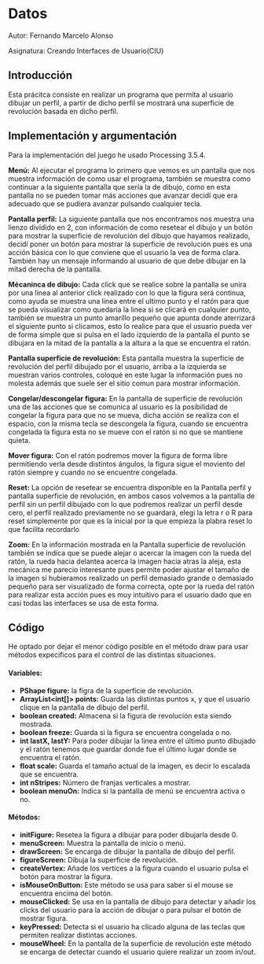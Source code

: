 # Datos
Autor: Fernando Marcelo Alonso

Asignatura: Creando Interfaces de Usuario(CIU)

## Introducción
Esta prácitca consiste en realizar un programa que permita al usuario dibujar un perfil, a partir de dicho perfil se mostrará una superficie de revolución basada en dicho perfil.

## Implementación y argumentación

Para la implementación del juego he usado Processing 3.5.4.

**Menú:** Al ejecutar el programa lo primero que vemos es un pantalla que nos muestra información de como usar el programa, también se muestra como continuar a la siguiente pantalla que sería la de dibujo, como en esta pantalla no se pueden tomar más acciones que avanzar decidí que era adecuado que se pudiera avanzar pulsando cualquier tecla.

**Pantalla perfil:** La siguiente pantalla que nos encontramos nos muestra una lienzo dividido en 2, con información de como resetear el dibujo y un botón para mostrar la superficie de revolución del dibujo que hayamos realizado, decidí poner un botón para mostrar la superficie de revolución pues es una acción básica con lo que conviene que el usuario la vea de forma clara. También hay un mensaje informando al usuario de que debe dibujar en la mitad derecha de la pantalla.

**Mécaninca de dibujo:** Cada click que se realice sobre la pantalla se unira por una linea al anterior click realizado con lo que la figura será continua, como ayuda se muestra una linea entre el ultimo punto y el ratón para que se pueda visualizar como quedaría la linea si se clicará en cualquier punto, también se muestra un punto amarillo pequeño que apunta donde aterrizará el siguiente punto si clicamos, esto lo realice para que el usuario pueda ver de forma simple que si pulsa en el lado izquierdo de la pantalla el punto se dibujara en la mitad de la pantalla a la altura a la que se encuentra el ratón.

**Pantalla superficie de revolución:** Esta pantalla muestra la superficie de revolución del perfil dibujado por el usuario, arriba a la izquierda se muestran varios controles, coloqué en este lugar la información pues no molesta además que suele ser el sitio comun para mostrar información.

**Congelar/descongelar figura:** En la pantalla de superficie de revolución una de las acciones que se comunica al usuario es la posibilidad de congelar la figura para que no se mueva, dicha acción se realiza con el espacio, con la misma tecla se descongela la figura, cuando se encuentra congelada la figura esta no se mueve con el ratón si no que se mantiene quieta.

**Mover figura:** Con el ratón podremos mover la figura de forma libre permitiendo verla desde distintos ángulos, la figura sigue el moviento del ratón siempre y cuando no se encuentre congelada.

**Reset:** La opción de resetear se encuentra disponible en la Pantalla perfil y pantalla superficie de revolución, en ambos casos volvemos a la pantalla de perfil sin un perfil dibujado con lo que podremos realizar un perfil desde cero, el perfil realizado previamente no se guardará, elegi la letra r o R para reset simplemente por que es la inicial por la que empieza la plabra reset lo que facilita recordarlo

**Zoom:** En la información mostrada en la Pantalla superficie de revolución también se indica que se puede alejar o acercar la imagen con la rueda del ratón, la rueda hacia delantea acerca la imagen hacia atras la aleja, esta mecánica me parecio interesante pues permite poder ajustar el tamaño de la imagen si hubieramos realizado un perfil demasiado grande o demasiado pequeño para ser visualizado de forma correcta, opte por la rueda del ratón para realizar esta acción pues es muy intuitivo para el usuario dado que en casi todas las interfaces se usa de esta forma.

## Código

He optado por dejar el menor código posible en el método draw para usar métodos expecificos para el control de las distintas situaciones.

#### Variables:
+ **PShape figure:** la figra de la superficie de revolución.
+ **ArrayList<int[]> points:** Guarda las distintas puntos x, y que el usuario clique en la pantalla de dibujo del perfil.
+ **boolean created:** Almacena si la figura de revolución esta siendo mostrada.
+ **boolean freeze:** Guarda si la figura se encuentra congelada o no.
+ **int lastX, lastY:** Para poder dibujar la linea entre el último punto dibujado y el ratón tenemos que guardar donde fue el último lugar donde se encuentra el ratón.
+ **float scale:** Guarda el tamaño actual de la imagen, es decir lo escalada que se encuentra.
+ **int nStripes:** Número de franjas verticales a mostrar.
+ **boolean menuOn:** Indica si la pantalla de menú se encuentra activa o no.

#### Métodos:
+ **initFigure:** Resetea la figura a dibujar para poder dibujarla desde 0.
+ **menuScreen:** Muestra la pantalla de inicio o menú.
+ **drawScreen:** Se encarga de dibujar la pantalla de dibujo del perfil.
+ **figureScreen:** Dibuja la superficie de revolución.
+ **createVertex:** Añade los vertices a la figura cuando el usuario pulsa el botón para mostrar la figura.
+ **isMouseOnButton:** Este método se usa para saber si el mouse se encuentra encima del botón.
+ **mouseClicked:** Se usa en la pantalla de dibujo para detectar y añadir los clicks del usuario para la acción de dibujar o para pulsar el botón de mostrar figura.
+ **keyPressed:** Detecta si el usuario ha clicado alguna de las teclas que permiten realizar distintas acciones.
+ **mouseWheel:** En la pantalla de la superficie de revolución este método se encarga de detectar cuando el usuario quiere realizar un zoom in/out.
